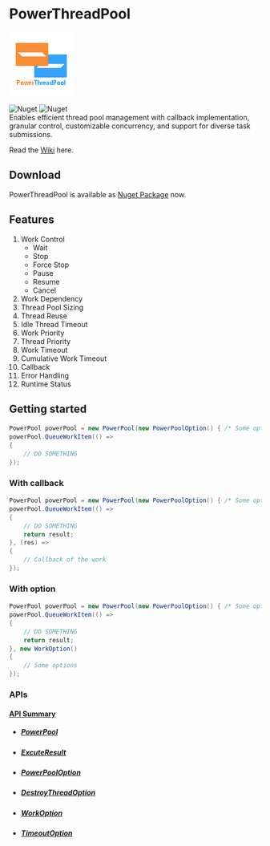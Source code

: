 # PowerThreadPool
![Logo](icon.png "Logo")

![Nuget](https://img.shields.io/nuget/v/PowerThreadPool) ![Nuget](https://img.shields.io/nuget/dt/PowerThreadPool)  
Enables efficient thread pool management with callback implementation, granular control, customizable concurrency, and support for diverse task submissions.  

Read the [Wiki](https://github.com/ZjzMisaka/PowerThreadPool/wiki) here.  
## Download
PowerThreadPool is available as [Nuget Package](https://www.nuget.org/packages/PowerThreadPool/) now.

## Features
1. Work Control
    - Wait
    - Stop
    - Force Stop
    - Pause
    - Resume
    - Cancel
2. Work Dependency
3. Thread Pool Sizing
4. Thread Reuse
5. Idle Thread Timeout
6. Work Priority
7. Thread Priority
8. Work Timeout
9. Cumulative Work Timeout
10. Callback
11. Error Handling
12. Runtime Status

## Getting started
```csharp
PowerPool powerPool = new PowerPool(new PowerPoolOption() { /* Some options */ });
powerPool.QueueWorkItem(() => 
{
    // DO SOMETHING
});
```
### With callback
```csharp
PowerPool powerPool = new PowerPool(new PowerPoolOption() { /* Some options */ });
powerPool.QueueWorkItem(() => 
{
    // DO SOMETHING
    return result;
}, (res) => 
{
    // Callback of the work
});
```
### With option
```csharp
PowerPool powerPool = new PowerPool(new PowerPoolOption() { /* Some options */ });
powerPool.QueueWorkItem(() => 
{
    // DO SOMETHING
    return result;
}, new WorkOption()
{
    // Some options
});
```
### APIs
#### [API Summary](https://github.com/ZjzMisaka/PowerThreadPool/wiki/API-Summary)  
- ##### [PowerPool](https://github.com/ZjzMisaka/PowerThreadPool/wiki/PowerPool)  
- ##### [ExcuteResult](https://github.com/ZjzMisaka/PowerThreadPool/wiki/ExcuteResult)  
- ##### [PowerPoolOption](https://github.com/ZjzMisaka/PowerThreadPool/wiki/PowerPoolOption)  
- ##### [DestroyThreadOption](https://github.com/ZjzMisaka/PowerThreadPool/wiki/DestroyThreadOption)  
- ##### [WorkOption](https://github.com/ZjzMisaka/PowerThreadPool/wiki/WorkOption)  
- ##### [TimeoutOption](https://github.com/ZjzMisaka/PowerThreadPool/wiki/TimeoutOption)  
